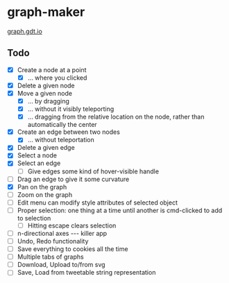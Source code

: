 # graph-maker

[graph.gdt.io](http://graph.gdt.io/)

## Todo

- [x] Create a node at a point
  - [x] ... where you clicked
- [x] Delete a given node
- [x] Move a given node
  - [x] ... by dragging
  - [x] ... without it visibly teleporting
  - [x] ... dragging from the relative location on the node, rather than automatically the center
- [x] Create an edge between two nodes
  - [x] ... without teleportation
- [x] Delete a given edge
- [x] Select a node
- [x] Select an edge
  - [ ] Give edges some kind of hover-visible handle
- [ ] Drag an edge to give it some curvature
- [x] Pan on the graph
- [ ] Zoom on the graph
- [ ] Edit menu can modify style attributes of selected object
- [ ] Proper selection: one thing at a time until another is cmd-clicked to add to selection
  - [ ] Hitting escape clears selection
- [ ] n-directional axes --- killer app
- [ ] Undo, Redo functionality
- [ ] Save everything to cookies all the time
- [ ] Multiple tabs of graphs
- [ ] Download, Upload to/from svg
- [ ] Save, Load from tweetable string representation
